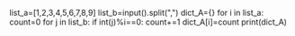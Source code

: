 list_a=[1,2,3,4,5,6,7,8,9]
list_b=input().split(",")
dict_A={}
for i in list_a:
    count=0
    for j in list_b:
        if int(j)%i==0:
            count+=1
    dict_A[i]=count
print(dict_A)
